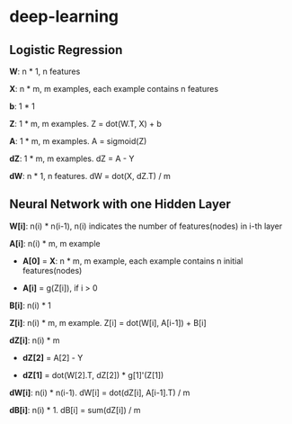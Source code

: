 # deep-learning

## Logistic Regression

__W__: n * 1, n features

__X__: n * m, m examples, each example contains n features

__b__: 1 * 1

__Z__: 1 * m, m examples. Z = dot(W.T, X) + b

__A__: 1 * m, m examples. A = sigmoid(Z)

__dZ__: 1 * m, m examples. dZ = A - Y

__dW__: n * 1, n features. dW = dot(X, dZ.T) / m

## Neural Network with one Hidden Layer

__W[i]__: n(i) * n(i-1), n(i) indicates the number of features(nodes) in i-th layer

__A[i]__: n(i) * m, m example

- __A[0]__ = __X__: n * m, m example, each example contains n initial features(nodes)

- __A[i]__ = g(Z[i]), if i > 0

__B[i]__: n(i) * 1

__Z[i]__: n(i) * m, m example. Z[i] = dot(W[i], A[i-1]) + B[i]

__dZ[i]__: n(i) * m

- __dZ[2]__ = A[2] - Y

- __dZ[1]__ = dot(W[2].T, dZ[2]) * g[1]'(Z[1])

__dW[i]__: n(i) * n(i-1). dW[i] = dot(dZ[i], A[i-1].T) / m

__dB[i]__: n(i) * 1. dB[i] = sum(dZ[i]) / m
